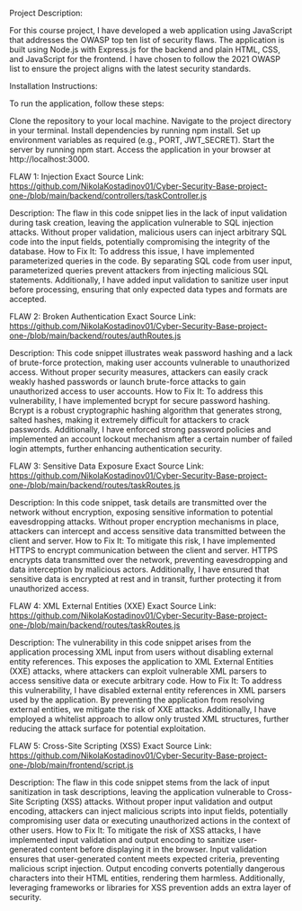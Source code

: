 Project Description:

For this course project, I have developed a web application using JavaScript that addresses the OWASP top ten list of security flaws. The application is built using Node.js with Express.js for the backend and plain HTML, CSS, and JavaScript for the frontend. I have chosen to follow the 2021 OWASP list to ensure the project aligns with the latest security standards.

Installation Instructions:

To run the application, follow these steps:

Clone the repository to your local machine.
Navigate to the project directory in your terminal.
Install dependencies by running npm install.
Set up environment variables as required (e.g., PORT, JWT_SECRET).
Start the server by running npm start.
Access the application in your browser at http://localhost:3000.

FLAW 1: Injection
Exact Source Link: https://github.com/NikolaKostadinov01/Cyber-Security-Base-project-one-/blob/main/backend/controllers/taskController.js

Description: The flaw in this code snippet lies in the lack of input validation during task creation, leaving the application vulnerable to SQL injection attacks. Without proper validation, malicious users can inject arbitrary SQL code into the input fields, potentially compromising the integrity of the database.
How to Fix It: To address this issue, I have implemented parameterized queries in the code. By separating SQL code from user input, parameterized queries prevent attackers from injecting malicious SQL statements. Additionally, I have added input validation to sanitize user input before processing, ensuring that only expected data types and formats are accepted.

FLAW 2: Broken Authentication
Exact Source Link: https://github.com/NikolaKostadinov01/Cyber-Security-Base-project-one-/blob/main/backend/routes/authRoutes.js

Description: This code snippet illustrates weak password hashing and a lack of brute-force protection, making user accounts vulnerable to unauthorized access. Without proper security measures, attackers can easily crack weakly hashed passwords or launch brute-force attacks to gain unauthorized access to user accounts.
How to Fix It: To address this vulnerability, I have implemented bcrypt for secure password hashing. Bcrypt is a robust cryptographic hashing algorithm that generates strong, salted hashes, making it extremely difficult for attackers to crack passwords. Additionally, I have enforced strong password policies and implemented an account lockout mechanism after a certain number of failed login attempts, further enhancing authentication security.

FLAW 3: Sensitive Data Exposure
Exact Source Link: https://github.com/NikolaKostadinov01/Cyber-Security-Base-project-one-/blob/main/backend/routes/taskRoutes.js

Description: In this code snippet, task details are transmitted over the network without encryption, exposing sensitive information to potential eavesdropping attacks. Without proper encryption mechanisms in place, attackers can intercept and access sensitive data transmitted between the client and server.
How to Fix It: To mitigate this risk, I have implemented HTTPS to encrypt communication between the client and server. HTTPS encrypts data transmitted over the network, preventing eavesdropping and data interception by malicious actors. Additionally, I have ensured that sensitive data is encrypted at rest and in transit, further protecting it from unauthorized access.

FLAW 4: XML External Entities (XXE)
Exact Source Link: https://github.com/NikolaKostadinov01/Cyber-Security-Base-project-one-/blob/main/backend/routes/taskRoutes.js

Description: The vulnerability in this code snippet arises from the application processing XML input from users without disabling external entity references. This exposes the application to XML External Entities (XXE) attacks, where attackers can exploit vulnerable XML parsers to access sensitive data or execute arbitrary code.
How to Fix It: To address this vulnerability, I have disabled external entity references in XML parsers used by the application. By preventing the application from resolving external entities, we mitigate the risk of XXE attacks. Additionally, I have employed a whitelist approach to allow only trusted XML structures, further reducing the attack surface for potential exploitation.

FLAW 5: Cross-Site Scripting (XSS)
Exact Source Link: https://github.com/NikolaKostadinov01/Cyber-Security-Base-project-one-/blob/main/frontend/script.js

Description: The flaw in this code snippet stems from the lack of input sanitization in task descriptions, leaving the application vulnerable to Cross-Site Scripting (XSS) attacks. Without proper input validation and output encoding, attackers can inject malicious scripts into input fields, potentially compromising user data or executing unauthorized actions in the context of other users.
How to Fix It: To mitigate the risk of XSS attacks, I have implemented input validation and output encoding to sanitize user-generated content before displaying it in the browser. Input validation ensures that user-generated content meets expected criteria, preventing malicious script injection. Output encoding converts potentially dangerous characters into their HTML entities, rendering them harmless. Additionally, leveraging frameworks or libraries for XSS prevention adds an extra layer of security.
